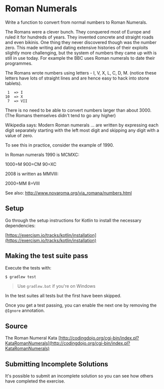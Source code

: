 # Roman Numerals

Write a function to convert from normal numbers to Roman Numerals.

The Romans were a clever bunch. They conquered most of Europe and ruled
it for hundreds of years. They invented concrete and straight roads and
even bikinis. One thing they never discovered though was the number
zero. This made writing and dating extensive histories of their exploits
slightly more challenging, but the system of numbers they came up with
is still in use today. For example the BBC uses Roman numerals to date
their programmes.

The Romans wrote numbers using letters - I, V, X, L, C, D, M. (notice
these letters have lots of straight lines and are hence easy to hack
into stone tablets).

```text
 1  => I
10  => X
 7  => VII
```

There is no need to be able to convert numbers larger than about 3000.
(The Romans themselves didn't tend to go any higher)

Wikipedia says: Modern Roman numerals ... are written by expressing each
digit separately starting with the left most digit and skipping any
digit with a value of zero.

To see this in practice, consider the example of 1990.

In Roman numerals 1990 is MCMXC:

1000=M
900=CM
90=XC

2008 is written as MMVIII:

2000=MM
8=VIII

See also: http://www.novaroma.org/via_romana/numbers.html

## Setup

Go through the setup instructions for Kotlin to install the necessary
dependencies:

[https://exercism.io/tracks/kotlin/installation](https://exercism.io/tracks/kotlin/installation)

## Making the test suite pass

Execute the tests with:

```bash
$ gradlew test
```

> Use `gradlew.bat` if you're on Windows

In the test suites all tests but the first have been skipped.

Once you get a test passing, you can enable the next one by removing the
`@Ignore` annotation.

## Source

The Roman Numeral Kata [http://codingdojo.org/cgi-bin/index.pl?KataRomanNumerals](http://codingdojo.org/cgi-bin/index.pl?KataRomanNumerals)

## Submitting Incomplete Solutions

It's possible to submit an incomplete solution so you can see how others have
completed the exercise.
